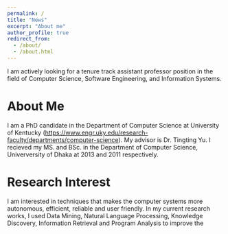 ```yaml
---
permalink: /
title: "News"
excerpt: "About me"
author_profile: true
redirect_from: 
  - /about/
  - /about.html
---
```

I am actively looking for a tenure track assistant professor position in the field of Computer Science, Software Engineering, and Information Systems.

About Me
======

I am a PhD candidate in the Department of Computer Science at University of Kentucky (https://www.engr.uky.edu/research-faculty/departments/computer-science). My advisor is Dr. Tingting Yu. I recieved my MS. and BSc. in the Department of Computer Science, Univerversity of Dhaka at 2013 and 2011 respectively. 


Research Interest
======
I am interested in techniques that makes the computer systems more autonomous, efficient, reliable and user friendly. In my current research works, I used Data Mining, Natural Language Processing, Knowledge Discovery, Information Retrieval and Program Analysis to improve the 


